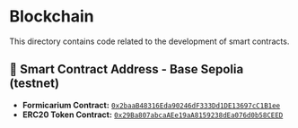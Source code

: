 # Blockchain

This directory contains code related to the development of smart contracts.

## 📜 Smart Contract Address - Base Sepolia (testnet)

- **Formicarium Contract:** [`0x2baaB48316Eda90246dF333Dd1DE13697cC1B1ee`](https://sepolia-explorer.base.org/address/0x2baaB48316Eda90246dF333Dd1DE13697cC1B1ee)
- **ERC20 Token Contract:** [`0x29Ba807abcaAEe19aA8159238dEa076d0b58CEED`](https://sepolia-explorer.base.org/address/0x29Ba807abcaAEe19aA8159238dEa076d0b58CEED)
